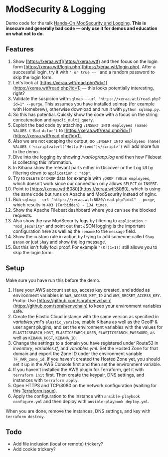 # ModSecurity & Logging

Demo code for the talk [Hands-On ModSecurity and Logging](https://xeraa.net/talks/secure-your-code-injections-and-logging/). **This is insecure and generally bad code — only use it for demos and education on what not to do.**



## Features

1. Show [https://xeraa.wtf](https://xeraa.wtf) and then focus on the login form [https://xeraa.wtf/login.php](https://xeraa.wtf/login.php). After a successful login, try it with `' or true -- ` and a random password to skip the login form.
1. Let's look at [https://xeraa.wtf/read.php?id=1](https://xeraa.wtf/read.php?id=1) — this looks potentially interesting, right?
1. Validate the suspicion with `sqlmap --url "https://xeraa.wtf/read.php?id=1" --purge`. This assumes you have installed sqlmap (for example with Homebrew), otherwise download and run it with `python sqlmap.py`.
1. So this has potential. Quickly show the code with a focus on the string concatenation and `mysqli_multi_query`.
1. Exploit the bad code by attaching `;INSERT INTO employees (name) VALUES ('Bad Actor')` to [https://xeraa.wtf/read.php?id=1](https://xeraa.wtf/read.php?id=1).
1. Also we are not escaping the output, so `;INSERT INTO employees (name) VALUES ('<script>alert("Hello Friend")</script>')` will add more fun to the demo.
1. Dive into the logging by showing */var/log/app.log* and then how Filebeat is collecting this information.
1. In Kibana show the relevant parts either in Discover or the Log UI by filtering down to `application : "app"`.
1. Try to `DELETE` or `DROP` data for example with `;DROP TABLE employees`, which doesn't work since our connection only allows `SELECT` or `INSERT`.
1. Point to [https://xeraa.wtf:8080](https://xeraa.wtf:8080), which is using the same code but runs on Apache and ModSecurity instead of nginx.
1. Run `sqlmap --url "https://xeraa.wtf:8080/read.php?id=1" --purge`, which results in `403 (Forbidden) - 134 times`.
1. Show the Apache Filebeat dashboard where you can see the blocked requests.
1. Also show the raw ModSecurity logs by filtering to `application : "mod_security"` and point out that JSON logging is the important configuration here as well as the `rename` to the `message` field.
1. Show the custom rule in action by trying to add someone called `Shay Banon` or just `Shay` and show the log message.
1. But this isn't fully fool proof. For example `'(Or)1=1()` still allows you to skip the login form.



## Setup

Make sure you have run this before the demo.

1. Have your AWS account set up, access key created, and added as environment variables in `AWS_ACCESS_KEY_ID` and `AWS_SECRET_ACCESS_KEY`. Protip: Use [https://github.com/sorah/envchain](https://github.com/sorah/envchain) to keep your environment variables safe.
1. Create the Elastic Cloud instance with the same version as specified in *variables.yml*'s `elastic_version`, enable Kibana as well as the GeoIP & user agent plugins, and set the environment variables with the values for `ELASTICSEARCH_HOST`, `ELASTICSEARCH_USER`, `ELASTICSEARCH_PASSWORD`, as well as `KIBANA_HOST`, `KIBANA_ID`.
1. Change the settings to a domain you have registered under Route53 in *inventory*, *variables.tf*, and *variables.yml*. Set the Hosted Zone for that domain and export the Zone ID under the environment variable `TF_VAR_zone_id`. If you haven't created the Hosted Zone yet, you should set it up in the AWS Console first and then set the environment variable.
1. If you haven't installed the AWS plugin for Terraform, get it with `terraform init` first. Then create the keypair, DNS settings, and instances with `terraform apply`.
1. Open HTTPS and TCP/8080 on the network configuration (waiting for this [Terraform issue](https://github.com/terraform-providers/terraform-provider-aws/issues/700)).
1. Apply the configuration to the instance with `ansible-playbook configure.yml` and then deploy with `ansible-playbook deploy.yml`.

When you are done, remove the instances, DNS settings, and key with `terraform destroy`.



## Todo

* Add file inclusion (local or remote) trickery?
* Add cookie trickery?
